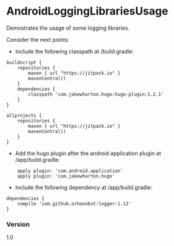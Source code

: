 # AndroidLoggingLibrariesUsage

Demostrates the usage of some logging libraries.

Consider the next points:

 - Include the following classpath at /build.gradle:

```
buildscript {
    repositories {
        maven { url "https://jitpack.io" }
        mavenCentral()
    }
    dependencies {
        classpath 'com.jakewharton.hugo:hugo-plugin:1.2.1'
    }
}

allprojects {
    repositories {
        maven { url "https://jitpack.io" }
        mavenCentral()
    }
}
```
 - Add the hugo plugin after the android application plugin at /app/build.gradle:

```
    apply plugin: 'com.android.application'
    apply plugin: 'com.jakewharton.hugo'
```

 - Include the following dependency at /app/build.gradle:

```
dependencies {
    compile 'com.github.orhanobut:logger:1.12'
}
```

### Version
1.0


